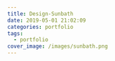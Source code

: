 ```yaml
---
title: Design-Sunbath
date: 2019-05-01 21:02:09
categories: portfolio
tags:
  - portfolio
cover_image: /images/sunbath.png
---
```

